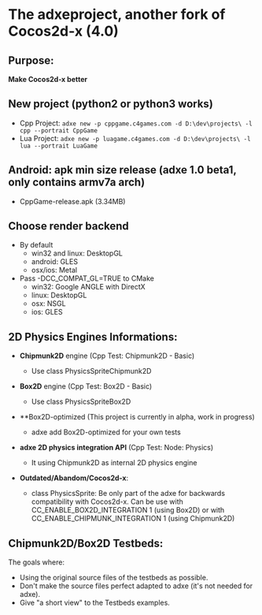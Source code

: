 # The adxeproject, another fork of Cocos2d-x (4.0)

## Purpose:
**Make Cocos2d-x better**

## New project (python2 or python3 works)
* Cpp Project: ```adxe new -p cppgame.c4games.com -d D:\dev\projects\ -l cpp --portrait CppGame```
* Lua Project: ```adxe new -p luagame.c4games.com -d D:\dev\projects\ -l lua --portrait LuaGame```

## Android: apk min size release (adxe 1.0 beta1, only contains armv7a arch)
- CppGame-release.apk (3.34MB)

## Choose render backend
- By default
  - win32 and linux: DesktopGL
  - android: GLES
  - osx/ios: Metal
- Pass -DCC_COMPAT_GL=TRUE to CMake
  - win32: Google ANGLE with DirectX
  - linux: DesktopGL
  - osx: NSGL
  - ios: GLES

## 2D Physics Engines Informations:
- **Chipmunk2D** engine (Cpp Test: Chipmunk2D - Basic) 
  - Use class PhysicsSpriteChipmunk2D 
- **Box2D** engine (Cpp Test: Box2D - Basic)
  - Use class PhysicsSpriteBox2D 
- **Box2D-optimized (This project is currently in alpha, work in progress)
  - adxe add Box2D-optimized for your own tests
- **adxe 2D physics integration API** (Cpp Test: Node: Physics)
  - It using Chipmunk2D as internal 2D physics engine

- **Outdated/Abandom/Cocos2d-x**:
  - class PhysicsSprite: Be only part of the adxe for backwards compatibility with Cocos2d-x. Can be use with CC_ENABLE_BOX2D_INTEGRATION 1 (using Box2D) or with CC_ENABLE_CHIPMUNK_INTEGRATION 1 (using Chipmunk2D)

## Chipmunk2D/Box2D Testbeds:
The goals where: 
- Using the original source files of the testbeds as possible. 
- Don't make the source files perfect adapted to adxe (it's not needed for adxe).
- Give "a short view" to the Testbeds examples.
